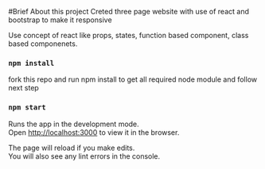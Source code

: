 #Brief About this project
Creted three page website with use of react and bootstrap to make it responsive

Use concept of react like props, states, function based component, class based componenets.

### `npm install`

fork this repo and run npm install to get all required node module and follow next step

### `npm start`

Runs the app in the development mode.\
Open [http://localhost:3000](http://localhost:3000) to view it in the browser.

The page will reload if you make edits.\
You will also see any lint errors in the console.
